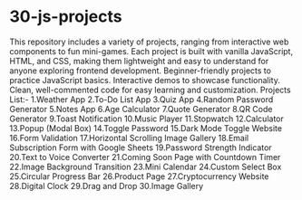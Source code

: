 # 30-js-projects
This repository includes a variety of projects, ranging from interactive web components to fun mini-games. Each project is built with vanilla JavaScript, HTML, and CSS, making them lightweight and easy to understand for anyone exploring frontend development.
Beginner-friendly projects to practice JavaScript basics.
Interactive demos to showcase functionality.
Clean, well-commented code for easy learning and customization.
Projects List:-
1.Weather App
2.To-Do List App
3.Quiz App
4.Random Password Generator
5.Notes App
6.Age Calculator
7.Quote Generator
8.QR Code Generator
9.Toast Notification
10.Music Player
11.Stopwatch
12.Calculator
13.Popup (Modal Box)
14.Toggle Password
15.Dark Mode Toggle Website
16.Form Validation
17.Horizontal Scrolling Image Gallery
18.Email Subscription Form with Google Sheets
19.Password Strength Indicator
20.Text to Voice Converter
21.Coming Soon Page with Countdown Timer
22.Image Background Transition
23.Mini Calendar
24.Custom Select Box
25.Circular Progress Bar
26.Product Page
27.Cryptocurrency Website
28.Digital Clock
29.Drag and Drop
30.Image Gallery
